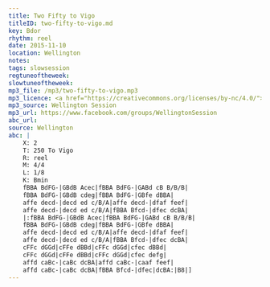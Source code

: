 ```yaml
---
title: Two Fifty to Vigo
titleID: two-fifty-to-vigo.md
key: Bdor
rhythm: reel
date: 2015-11-10
location: Wellington
notes:
tags: slowsession
regtuneoftheweek:
slowtuneoftheweek:
mp3_file: /mp3/two-fifty-to-vigo.mp3
mp3_licence: <a href="https://creativecommons.org/licenses/by-nc/4.0/">CC-BY-NC-4.0</a>
mp3_source: Wellington Session
mp3_url: https://www.facebook.com/groups/WellingtonSession
abc_url: 
source: Wellington
abc: |
    X: 2
    T: 250 To Vigo
    R: reel
    M: 4/4
    L: 1/8
    K: Bmin
    fBBA BdFG-|GBdB Acec|fBBA BdFG-|GABd cB B/B/B|
    fBBA BdFG-|GBdB cdeg|fBBA BdFG-|GBfe dBBA|
    affe decd-|decd ed c/B/A|affe decd-|dfaf feef|
    affe decd-|decd ed c/B/A|fBBA Bfcd-|dfec dcBA|
    |:fBBA BdFG-|GBdB Acec|fBBA BdFG-|GABd cB B/B/B|
    fBBA BdFG-|GBdB cdeg|fBBA BdFG-|GBfe dBBA|
    affe decd-|decd ed c/B/A|affe decd-|dfaf feef|
    affe decd-|decd ed c/B/A|fBBA Bfcd-|dfec dcBA|
    cFFc dGGd|cFFe dBBd|cFFc dGGd|cfec dBBd|
    cFFc dGGd|cFFe dBBd|cFFc dGGd|cfec defg|
    affd caBc-|caBc dcBA|affd caBc-|caaf feef|
    affd caBc-|caBc dcBA|fBBA Bfcd-|dfec|dcBA:|B8|]
---
```

